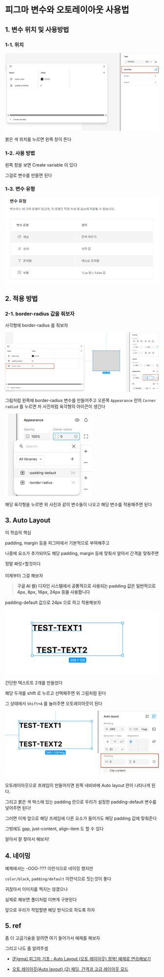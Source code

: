 # 피그마 변수와 오토레이아웃 사용법

## 1. 변수 위치 및 사용방법

### 1-1. 위치

![변수 사용 위치](./images/var-loc.png)

붉은 색 위치를 누르면 왼쪽 창이 뜬다

### 1-2. 사용 방법

왼쪽 창을 보면 Create variable 이 있다

그걸로 변수를 만들면 된다

### 1-3. 변수 유형

![변수 유형](./images/var-type.png)

## 2. 적용 방법

### 2-1. border-radius 값을 줘보자

사각형에 border-radius 를 줘보자

![border-radius](./images/border-radius.png)

그림처럼 왼쪽에 border-radius 변수를 만들어주고 오른쪽 `Appearance` 란의 `Corner radiud` 를 누르면 저 사진처럼 육각형의 아이콘이 생긴다

![corner-radius](./images/corner-radius.png)

해당 육각형을 누르면 위 사진과 같이 변수들이 나오고 해당 변수를 적용해주면 된다

## 3. Auto Layout

이 학습의 핵심

padding, margin 등을 피그마에서 기본적으로 부여해주고

나중에 요소가 추가되어도 해당 padding, margin 등에 맞춰서 알아서 간격을 맞춰주면

정말 짜릿⚡할것이다

이제부터 그걸 해보자

> **구글 AI 왈) 디자인 시스템에서 공통적으로 사용되는 padding 값은 일반적으로 4px, 8px, 16px, 24px 등을 사용합니다**

padding-default 값으로 24px 으로 하고 적용해보자

![오토레이아웃 예제1](./images/autoLayout1.png)

간단한 텍스트트 2개를 만들었다

해당 두개를 shift 로 누르고 선택해주면 위 그림처럼 된다

그 상태에서 `Shift+A` 를 눌러주면 오토레이아웃이 된다

![오토레이아웃 예제2](./images/autoLayout2.png)

오토레이아웃으로 프레임이 만들어지면 왼쪽 네비바에 Auto layout 란이 나타나게 된다.

그리고 붉은 색 박스에 있는 padding 란으로 우리가 설정한 padding-default 변수를 넣어주면 된다!

그러면 이제 앞으로 해당 프레임에 다른 요소가 들어가도 해당 padding 값에 맞춰준다

그밖에도 gap, just-content, align-item 도 할 수 있다

알아서 잘 찾아서 해보자!

## 4. 네이밍

예제에서는 -OOO-??? 이런식으로 네이밍 했지만

`color/black`, `padding/default` 이런식으로 짓는것이 좋다

귀찮아서 이미지를 찍지는 않겠으나

실제로 해보면 폴더처럼 이쁘게 구분된다

앞으로 우리가 작업할땐 해당 방식으로 하도록 하자

## 5. ref

좀 더 고급기술을 알려면 여기 들어가서 예제를 해보자

그리고 나도 좀 알려주셈

- [[Figma] 피그마 기초 : Auto Layout (오토 레이아웃) 정복! 예제로 연습해보기](https://teul-by-jy.tistory.com/60)

- [오토 레이아웃(Auto layout) (2) 패딩, 간격과 고급 레이아웃 모드
  ](https://wdnote.tistory.com/193)
